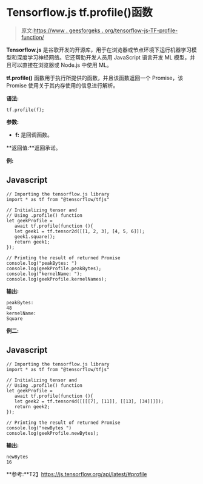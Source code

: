 # Tensorflow.js tf.profile()函数

> 原文:[https://www . geesforgeks . org/tensorflow-js-TF-profile-function/](https://www.geeksforgeeks.org/tensorflow-js-tf-profile-function/)

**Tensorflow.js** 是谷歌开发的开源库，用于在浏览器或节点环境下运行机器学习模型和深度学习神经网络。它还帮助开发人员用 JavaScript 语言开发 ML 模型，并且可以直接在浏览器或 Node.js 中使用 ML。

**tf.profile()** 函数用于执行所提供的函数，并且该函数返回一个 Promise，该 Promise 使用关于其内存使用的信息进行解析。

**语法:**

```
tf.profile(f);
```

**参数:**

*   **f:** 是回调函数。

**返回值:**返回承诺。

**例:**

## Javascript

```
// Importing the tensorflow.js library
import * as tf from "@tensorflow/tfjs"

// Initializing tensor and 
// Using .profile() function 
let geekProfile =
   await tf.profile(function (){
   let geek1 = tf.tensor2d([[1, 2, 3], [4, 5, 6]]);
   geek1.square();
   return geek1;
});

// Printing the result of returned Promise
console.log("peakBytes: ")
console.log(geekProfile.peakBytes);
console.log("kernelName: ");
console.log(geekProfile.kernelNames);
```

**输出:**

```
peakBytes: 
48
kernelName: 
Square
```

**例二:**

## Javascript

```
// Importing the tensorflow.js library
import * as tf from "@tensorflow/tfjs"

// Initializing tensor and 
// Using .profile() function 
let geekProfile =
   await tf.profile(function (){
   let geek2 = tf.tensor4d([[[[7], [11]], [[13], [34]]]]);
   return geek2;
});

// Printing the result of returned Promise
console.log("newBytes ")
console.log(geekProfile.newBytes);
```

**输出:**

```
newBytes 
16
```

**参考:**T2】https://js.tensorflow.org/api/latest/#profile